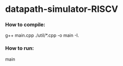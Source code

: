 # datapath-simulator-RISCV

### How to compile:

g++ main.cpp ./util/\*.cpp -o main -I.

### How to run:

main <instructions file path> <memory file path> <registers file path>
